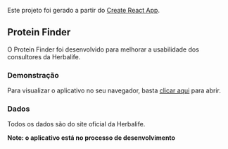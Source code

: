Este projeto foi gerado a partir do [Create React App](https://github.com/facebook/create-react-app).

## Protein Finder

O Protein Finder foi desenvolvido para melhorar a usabilidade dos consultores da Herbalife.

### Demonstração

Para visualizar o aplicativo no seu navegador, basta [clicar aqui](https://leotubarao.github.io/protein-finder) para abrir.

### Dados

Todos os dados são do site oficial da Herbalife.

**Note: o aplicativo está no processo de desenvolvimento**
